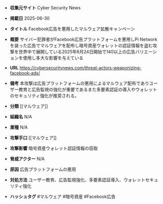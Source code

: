 - **収集元サイト**
Cyber Security News

- **掲載日**
2025-06-30

- **タイトル**
Facebook広告を悪用したマルウェア拡散キャンペーン

- **概要**
サイバー犯罪者がFacebook広告プラットフォームを悪用しPi Networkを装った広告でマルウェアを配布し暗号資産ウォレットの認証情報を盗む攻撃を世界中で展開している2025年6月24日開始で140以上の広告バリエーションを使用し多大な影響を与えている

- **URL**
https://cybersecuritynews.com/threat-actors-weaponizing-facebook-ads/

- **備考**
本攻撃は広告プラットフォームの悪用によるマルウェア配布でありユーザー教育と広告監視の強化が重要であるまた多要素認証の導入やウォレットのセキュリティ強化が推奨される。

- **分類**
[[マルウェア]]

- **組織名**
N/A

- **業種**
N/A

- **攻撃手口**
[[マルウェア]]

- **攻撃影響**
暗号資産ウォレット認証情報の窃取

- **脅威アクター**
N/A

- **原因**
広告プラットフォームの悪用

- **対処方法**
ユーザー教育、広告監視強化、多要素認証導入、ウォレットセキュリティ強化

- **ハッシュタグ**
#マルウェア #暗号資産 #Facebook広告
